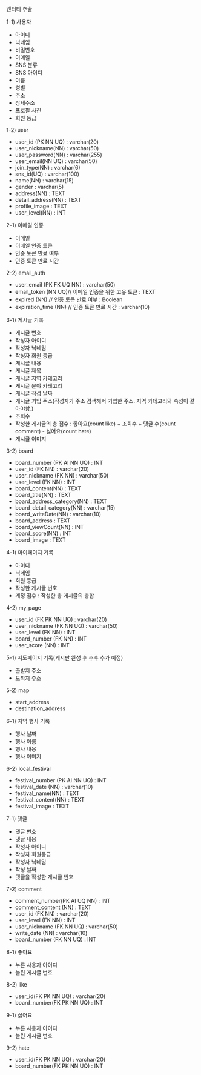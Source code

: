 엔터티 추출

1-1) 사용자
 
- 아이디
- 닉네임
- 비밀번호
- 이메일
- SNS 분류
- SNS 아이디
- 이름
- 성별
- 주소
- 상세주소
- 프로필 사진
- 회원 등급


1-2) user

- user_id (PK NN UQ) : varchar(20)
- user_nickname(NN) : varchar(50)
- user_password(NN) : varchar(255)
- user_email(NN UQ) : varchar(50)
- join_type(NN) : varchar(6)
- sns_id(UQ) : varchar(100)
- name(NN) : varchar(15)
- gender : varchar(5)
- address(NN) : TEXT
- detail_address(NN) : TEXT
- profile_image : TEXT
- user_level(NN) : INT

2-1) 이메일 인증

- 이메일
- 이메일 인증 토큰
- 인증 토큰 만료 여부
- 인증 토큰 만료 시간

2-2) email_auth

- user_email (PK FK UQ NN) : varchar(50)
- email_token (NN UQ)// 이메일 인증을 위한 고유 토큰 : TEXT
- expired (NN) // 인증 토큰 만료 여부 : Boolean
- expiration_time (NN) // 인증 토큰 만료 시간 : varchar(10)


3-1) 게시글 기록

- 게시글 번호
- 작성자 아이디
- 작성자 닉네임
- 작성자 회원 등급
- 게시글 내용
- 게시글 제목
- 게시글 지역 카테고리
- 게시글 분야 카테고리
- 게시글 작성 날짜
- 게시글 기입 주소(작성자가 주소 검색해서 기입한 주소. 지역 카테고리와 속성이 같아야함.)
- 조회수
- 작성한 게시글의 총 점수 : 좋아요(count like) + 조회수 + 댓글 수(count comment) - 싫어요(count hate)
- 게시글 이미지

3-2) board

- board_number (PK AI NN UQ) : INT
- user_id (FK NN) : varchar(20)
- user_nickname (FK NN) : varchar(50)
- user_level (FK NN) : INT
- board_content(NN) : TEXT
- board_title(NN) : TEXT
- board_address_category(NN) : TEXT
- board_detail_category(NN) : varchar(15)
- board_writeDate(NN) : varchar(10)
- board_address : TEXT
- board_viewCount(NN) : INT
- board_score(NN) : INT
- board_image : TEXT



4-1) 마이페이지 기록

- 아이디
- 닉네임
- 회원 등급
- 작성한 게시글 번호
- 계정 점수 : 작성한 총 게시글의 총합

4-2) my_page

- user_id (FK PK NN UQ) : varchar(20)
- user_nickname (FK NN UQ) : varchar(50)
- user_level (FK NN) : INT
- board_number (FK NN) : INT
- user_score (NN) : INT 


5-1) 지도페이지 기록(게시판 완성 후 추후 추가 예정)

- 출발지 주소
- 도착지 주소

5-2) map

- start_address 
- destination_address 


6-1) 지역 행사 기록
- 행사 날짜
- 행사 이름
- 행사 내용
- 행사 이미지

6-2) local_festival
- festival_number (PK AI NN UQ) : INT
- festival_date (NN) : varchar(10)
- festival_name(NN) : TEXT
- festival_content(NN) : TEXT
- festival_image : TEXT

7-1) 댓글

- 댓글 번호
- 댓글 내용
- 작성자 아이디
- 작성자 회원등급
- 작성자 닉네임
- 작성 날짜
- 댓글을 작성한 게시글 번호

7-2) comment

- comment_number(PK AI UQ NN) : INT
- comment_content (NN) : TEXT
- user_id (FK NN) : varchar(20)
- user_level (FK NN) : INT
- user_nickname (FK NN UQ) : varchar(50)
- write_date (NN) : varchar(10)
- board_number (FK NN UQ) : INT

8-1) 좋아요
- 누른 사용자 아이디
- 눌린 게시글 번호

8-2) like
- user_id(FK PK NN UQ) : varchar(20)
- board_number(FK PK NN UQ) : INT 

9-1) 싫어요
- 누른 사용자 아이디
- 눌린 게시글 번호

9-2) hate
- user_id(FK PK NN UQ) : varchar(20)
- board_number(FK PK NN UQ) : INT
